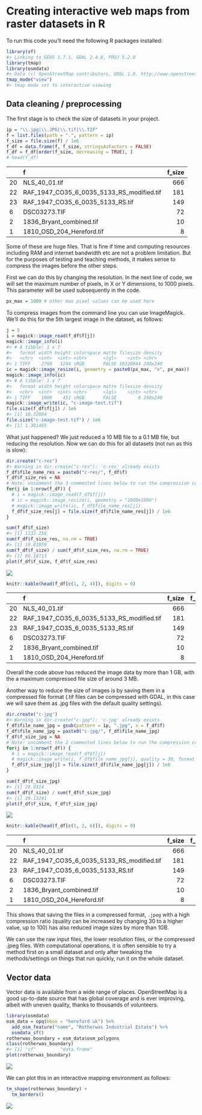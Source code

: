 
<!-- README.md is generated from README.Rmd. Please edit that file -->

# Creating interactive web maps from raster datasets in R

To run this code you’ll need the following R packages installed:

``` r
library(sf)
#> Linking to GEOS 3.7.1, GDAL 2.4.0, PROJ 5.2.0
library(tmap)
library(osmdata)
#> Data (c) OpenStreetMap contributors, ODbL 1.0. http://www.openstreetmap.org/copyright
tmap_mode("view")
#> tmap mode set to interactive viewing
```

## Data cleaning / preprocessing

The first stage is to check the size of datasets in your project.

``` r
ip = "\\.jpg|\\.JPG|\\.tif|\\.TIF"
f = list.files(path = ".", pattern = ip)
f_size = file.size(f) / 1e6
f_df = data.frame(f, f_size, stringsAsFactors = FALSE)
f_df = f_df[order(f_size, decreasing = TRUE), ]
# head(f_df)
```

|    | f                                                | f\_size |
| -- | :----------------------------------------------- | ------: |
| 20 | NLS\_40\_01.tif                                  |     666 |
| 22 | RAF\_1947\_CO35\_6\_0035\_5133\_RS\_modified.tif |     181 |
| 23 | RAF\_1947\_CO35\_6\_0035\_5133\_RS.tif           |     149 |
| 6  | DSC03273.TIF                                     |      72 |
| 2  | 1836\_Bryant\_combined.tif                       |      10 |
| 1  | 1810\_OSD\_204\_Hereford.tif                     |       8 |

Some of these are huge files. That is fine if time and computing
resources including RAM and internet bandwidth etc are not a problem
limitation. But for the purposes of testing and teaching methods, it
makes sense to compress the images before the other steps.

First we can do this by changing the resolution. In the next line of
code, we will set the maximum number of pixels, in X or Y dimensions, to
1000 pixels. This parameter will be used subsequently in the code.

``` r
px_max = 1000 # other max pixel values can be used here
```

To compress images from the command line you can use ImageMagick. We’ll
do this for the 5th largest image in the dataset, as follows:

``` r
j = 5
i = magick::image_read(f_df$f[j])
magick::image_info(i)
#> # A tibble: 1 x 7
#>   format width height colorspace matte filesize density
#>   <chr>  <int>  <int> <chr>      <lgl>    <int> <chr>  
#> 1 TIFF    2760   1244 sRGB       FALSE 10328844 240x240
ic = magick::image_resize(i, geometry = paste0(px_max, "x", px_max))
magick::image_info(ic)
#> # A tibble: 1 x 7
#>   format width height colorspace matte filesize density
#>   <chr>  <int>  <int> <chr>      <lgl>    <int> <chr>  
#> 1 TIFF    1000    451 sRGB       FALSE        0 240x240
magick::image_write(ic, "c-image-test.tif")
file.size(f_df$f[j]) / 1e6
#> [1] 10.32884
file.size("c-image-test.tif") / 1e6
#> [1] 1.381465
```

What just happened? We just reduced a 10 MB file to a 0.1 MB file, but
reducing the resolution. Now we can do this for all datasets (not run as
this is slow):

``` r
dir.create("c-res")
#> Warning in dir.create("c-res"): 'c-res' already exists
f_df$file_name_res = paste0("c-res/", f_df$f)
f_df$f_size_res = NA
# Note: uncomment the 3 commented lines below to run the compression code
for(j in 1:nrow(f_df)) {
  # i = magick::image_read(f_df$f[j])
  # ic = magick::image_resize(i, geometry = "1000x1000")
  # magick::image_write(ic, f_df$file_name_res[j])
  f_df$f_size_res[j] = file.size(f_df$file_name_res[j]) / 1e6
}
```

``` r
sum(f_df$f_size)
#> [1] 1132.156
sum(f_df$f_size_res, na.rm = TRUE)
#> [1] 18.81059
sum(f_df$f_size) / sum(f_df$f_size_res, na.rm = TRUE)
#> [1] 60.18713
plot(f_df$f_size, f_df$f_size_res)
```

![](README_files/figure-gfm/unnamed-chunk-8-1.png)<!-- -->

``` r
knitr::kable(head(f_df[c(1, 2, 4)]), digits = 0)
```

|    | f                                                | f\_size | f\_size\_res |
| -- | :----------------------------------------------- | ------: | -----------: |
| 20 | NLS\_40\_01.tif                                  |     666 |            2 |
| 22 | RAF\_1947\_CO35\_6\_0035\_5133\_RS\_modified.tif |     181 |            4 |
| 23 | RAF\_1947\_CO35\_6\_0035\_5133\_RS.tif           |     149 |            2 |
| 6  | DSC03273.TIF                                     |      72 |            2 |
| 2  | 1836\_Bryant\_combined.tif                       |      10 |            1 |
| 1  | 1810\_OSD\_204\_Hereford.tif                     |       8 |            2 |

Overall the code above has reduced the image data by more than 1 GB,
with the a maximum compressed file size of around 3 MB.

Another way to reduce the size of images is by saving them in a
compressed file format (.tif files can be compressed with GDAL, in this
case we will save them as .jpg files with the default quality settings).

``` r
dir.create("c-jpg")
#> Warning in dir.create("c-jpg"): 'c-jpg' already exists
f_df$file_name_jpg = gsub(pattern = ip, ".jpg", x = f_df$f)
f_df$file_name_jpg = paste0("c-jpg/", f_df$file_name_jpg)
f_df$f_size_jpg = NA
# Note: uncomment the 2 commented lines below to run the compression code
for(j in 1:nrow(f_df)) {
  # i = magick::image_read(f_df$f[j])
  # magick::image_write(i, f_df$file_name_jpg[j], quality = 30, format = "jpeg")
  f_df$f_size_jpg[j] = file.size(f_df$file_name_jpg[j]) / 1e6
}
```

``` r
sum(f_df$f_size_jpg)
#> [1] 28.9314
sum(f_df$f_size) / sum(f_df$f_size_jpg)
#> [1] 39.13241
plot(f_df$f_size, f_df$f_size_jpg)
```

![](README_files/figure-gfm/unnamed-chunk-10-1.png)<!-- -->

``` r
knitr::kable(head(f_df[c(1, 2, 6)]), digits = 0)
```

|    | f                                                | f\_size | f\_size\_jpg |
| -- | :----------------------------------------------- | ------: | -----------: |
| 20 | NLS\_40\_01.tif                                  |     666 |           10 |
| 22 | RAF\_1947\_CO35\_6\_0035\_5133\_RS\_modified.tif |     181 |            2 |
| 23 | RAF\_1947\_CO35\_6\_0035\_5133\_RS.tif           |     149 |            2 |
| 6  | DSC03273.TIF                                     |      72 |            1 |
| 2  | 1836\_Bryant\_combined.tif                       |      10 |            0 |
| 1  | 1810\_OSD\_204\_Hereford.tif                     |       8 |            0 |

This shows that saving the files in a compressed format, `.jpeg` with a
high compression ratio (quality can be increased by changing 30 to a
higher value, up to 100) has also reduced image sizes by more than 1GB.

We can use the raw input files, the lower resolution files, or the
compressed .jpeg files. With computational operations, it is often
sensible to try a method first on a small dataset and only after
tweaking the methods/settings on things that run quickly, run it on the
whole dataset.

## Vector data

Vector data is available from a wide range of places. OpenStreetMap is a
good up-to-date source that has global coverage and is ever improving,
albeit with uneven quality, thanks to thousands of volunteers.

``` r
library(osmdata)
osm_data = opq(bbox = "hereford uk") %>% 
  add_osm_feature("name", "Rotherwas Industrial Estate") %>% 
  osmdata_sf()
rotherwas_boundary = osm_data$osm_polygons
class(rotherwas_boundary)
#> [1] "sf"         "data.frame"
plot(rotherwas_boundary)
```

![](README_files/figure-gfm/unnamed-chunk-11-1.png)<!-- -->

We can plot this in an interactive mapping environment as follows:

``` r
tm_shape(rotherwas_boundary) +
  tm_borders()
```

![](README_files/figure-gfm/unnamed-chunk-13-1.png)<!-- -->
